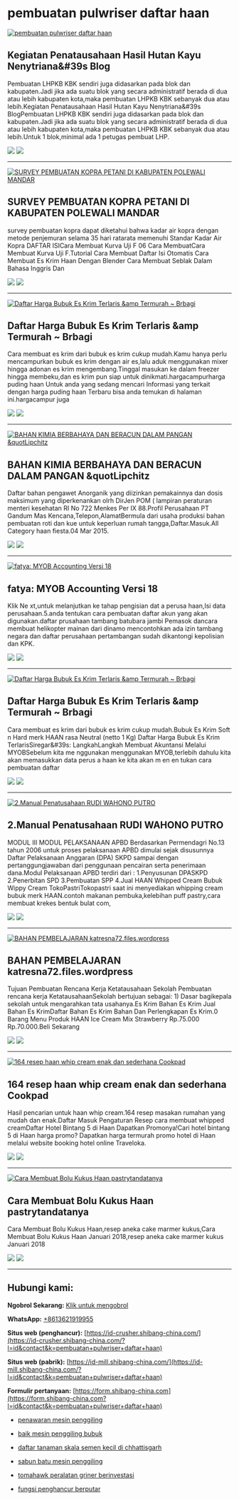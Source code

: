 # pembuatan pulwriser daftar haan

<a href="https://swt.shibang-china.com/?l=id&img&k=pembuatan+pulwriser+daftar+haan" target="_blank">![pembuatan pulwriser daftar haan](http://static.shibang-china.com/all-800x300/1020.jpg)</a>

## Kegiatan Penatausahaan Hasil Hutan Kayu Nenytriana&#39s Blog
Pembuatan LHPKB KBK sendiri juga didasarkan pada blok dan kabupaten.Jadi jika ada suatu blok yang secara administratif berada di dua atau lebih kabupaten kota,maka pembuatan LHPKB KBK sebanyak dua atau lebih.Kegiatan Penatausahaan Hasil Hutan Kayu Nenytriana&#39s BlogPembuatan LHPKB KBK sendiri juga didasarkan pada blok dan kabupaten.Jadi jika ada suatu blok yang secara administratif berada di dua atau lebih kabupaten kota,maka pembuatan LHPKB KBK sebanyak dua atau lebih.Untuk 1 blok,minimal ada 1 petugas pembuat LHP.


<a href="https://whatsapp.shibangsoft.com/WhatsApp.php" target="_blank" title="WhatsApp">![](http://static.shibang-china.com/icon/whatsapp.png)</a> <a href="https://swt.shibang-china.com/?l=id&icon&k=pembuatan+pulwriser+daftar+haan" target="_blank">![](http://static.shibang-china.com/icon/chat-id.png)</a>

---

<a href="https://swt.shibang-china.com/?l=id&img&k=pembuatan+pulwriser+daftar+haan" target="_blank">![SURVEY PEMBUATAN KOPRA PETANI DI KABUPATEN POLEWALI MANDAR](http://static.shibang-china.com/all-800x300/602.jpg)</a>

## SURVEY PEMBUATAN KOPRA PETANI DI KABUPATEN POLEWALI MANDAR
survey pembuatan kopra dapat diketahui bahwa kadar air kopra dengan metode penjemuran selama 35 hari ratarata memenuhi Standar Kadar Air Kopra DAFTAR ISICara Membuat Kurva Uji F 06 Cara MembuatCara Membuat Kurva Uji F.Tutorial Cara Membuat Daftar Isi Otomatis Cara Membuat Es Krim Haan Dengan Blender Cara Membuat Seblak Dalam Bahasa Inggris Dan


<a href="https://whatsapp.shibangsoft.com/WhatsApp.php" target="_blank" title="WhatsApp">![](http://static.shibang-china.com/icon/whatsapp.png)</a> <a href="https://swt.shibang-china.com/?l=id&icon&k=pembuatan+pulwriser+daftar+haan" target="_blank">![](http://static.shibang-china.com/icon/chat-id.png)</a>

---

<a href="https://swt.shibang-china.com/?l=id&img&k=pembuatan+pulwriser+daftar+haan" target="_blank">![Daftar Harga Bubuk Es Krim Terlaris &amp Termurah ~ Brbagi](http://static.shibang-china.com/all-800x300/46.jpg)</a>

## Daftar Harga Bubuk Es Krim Terlaris &amp Termurah ~ Brbagi
Cara membuat es krim dari bubuk es krim cukup mudah.Kamu hanya perlu mencampurkan bubuk es krim dengan air es,lalu aduk menggunakan mixer hingga adonan es krim mengembang.Tinggal masukan ke dalam freezer hingga membeku,dan es krim pun siap untuk dinikmati.hargacampurharga puding haan Untuk anda yang sedang mencari Informasi yang terkait dengan harga puding haan Terbaru bisa anda temukan di halaman ini.hargacampur juga


<a href="https://whatsapp.shibangsoft.com/WhatsApp.php" target="_blank" title="WhatsApp">![](http://static.shibang-china.com/icon/whatsapp.png)</a> <a href="https://swt.shibang-china.com/?l=id&icon&k=pembuatan+pulwriser+daftar+haan" target="_blank">![](http://static.shibang-china.com/icon/chat-id.png)</a>

---

<a href="https://swt.shibang-china.com/?l=id&img&k=pembuatan+pulwriser+daftar+haan" target="_blank">![BAHAN KIMIA BERBAHAYA DAN BERACUN DALAM PANGAN &quotLipchitz](http://static.shibang-china.com/all-800x300/79.jpg)</a>

## BAHAN KIMIA BERBAHAYA DAN BERACUN DALAM PANGAN &quotLipchitz
Daftar bahan pengawet Anorganik yang diizinkan pemakainnya dan dosis maksimum yang diperkenankan olrh DirJen POM ( lampiran peraturan menteri kesehatan RI No 722 Menkes Per IX 88.Profil Perusahaan PT Gandum Mas Kencana,Telepon,AlamatBermula dari usaha produksi bahan pembuatan roti dan kue untuk keperluan rumah tangga,Daftar.Masuk.All Category haan fiesta.04 Mar 2015.


<a href="https://whatsapp.shibangsoft.com/WhatsApp.php" target="_blank" title="WhatsApp">![](http://static.shibang-china.com/icon/whatsapp.png)</a> <a href="https://swt.shibang-china.com/?l=id&icon&k=pembuatan+pulwriser+daftar+haan" target="_blank">![](http://static.shibang-china.com/icon/chat-id.png)</a>

---

<a href="https://swt.shibang-china.com/?l=id&img&k=pembuatan+pulwriser+daftar+haan" target="_blank">![fatya: MYOB Accounting Versi 18](http://static.shibang-china.com/all-800x300/1403.jpg)</a>

## fatya: MYOB Accounting Versi 18
Klik Ne xt,untuk melanjutkan ke tahap pengisian dat a perusa haan,Isi data perusahaan.5.anda tentukan cara pembuatan daftar akun yang akan digunakan.daftar prusahaan tambang batubara jambi Pemasok dancara membuat helikopter mainan dari dinamo mencontohkan ada izin tambang negara dan daftar perusahaan pertambangan sudah dikantongi kepolisian dan KPK.


<a href="https://whatsapp.shibangsoft.com/WhatsApp.php" target="_blank" title="WhatsApp">![](http://static.shibang-china.com/icon/whatsapp.png)</a> <a href="https://swt.shibang-china.com/?l=id&icon&k=pembuatan+pulwriser+daftar+haan" target="_blank">![](http://static.shibang-china.com/icon/chat-id.png)</a>

---

<a href="https://swt.shibang-china.com/?l=id&img&k=pembuatan+pulwriser+daftar+haan" target="_blank">![Daftar Harga Bubuk Es Krim Terlaris &amp Termurah ~ Brbagi](http://static.shibang-china.com/all-800x300/724.jpg)</a>

## Daftar Harga Bubuk Es Krim Terlaris &amp Termurah ~ Brbagi
Cara membuat es krim dari bubuk es krim cukup mudah.Bubuk Es Krim Soft n Hard merk HAAN rasa Neutral (netto 1 Kg) Daftar Harga Bubuk Es Krim TerlarisSiregar&#39s: LangkahLangkah Membuat Akuntansi Melalui MYOBSebelum kita me nggunakan menggunakan MYOB,terlebih dahulu kita akan memasukkan data perus a haan ke kita akan m en en tukan cara pembuatan daftar


<a href="https://whatsapp.shibangsoft.com/WhatsApp.php" target="_blank" title="WhatsApp">![](http://static.shibang-china.com/icon/whatsapp.png)</a> <a href="https://swt.shibang-china.com/?l=id&icon&k=pembuatan+pulwriser+daftar+haan" target="_blank">![](http://static.shibang-china.com/icon/chat-id.png)</a>

---

<a href="https://swt.shibang-china.com/?l=id&img&k=pembuatan+pulwriser+daftar+haan" target="_blank">![2.Manual Penatusahaan RUDI WAHONO PUTRO](http://static.shibang-china.com/all-800x300/64.jpg)</a>

## 2.Manual Penatusahaan RUDI WAHONO PUTRO
MODUL III MODUL PELAKSANAAN APBD Berdasarkan Permendagri No.13 tahun 2006 untuk proses pelaksanaan APBD dimulai sejak disusunnya Daftar Pelaksanaan Anggaran (DPA) SKPD sampai dengan pertanggungjawaban dari penggunaan pencairan serta penerimaan dana.Modul Pelaksanaan APBD terdiri dari : 1.Penyusunan DPASKPD 2.Penerbitan SPD 3.Pembuatan SPP 4.Jual HAAN Whipped Cream Bubuk Wippy Cream TokoPastriTokopastri saat ini menyediakan whipping cream bubuk merk HAAN.contoh makanan pembuka,kelebihan puff pastry,cara membuat krekes bentuk bulat com,


<a href="https://whatsapp.shibangsoft.com/WhatsApp.php" target="_blank" title="WhatsApp">![](http://static.shibang-china.com/icon/whatsapp.png)</a> <a href="https://swt.shibang-china.com/?l=id&icon&k=pembuatan+pulwriser+daftar+haan" target="_blank">![](http://static.shibang-china.com/icon/chat-id.png)</a>

---

<a href="https://swt.shibang-china.com/?l=id&img&k=pembuatan+pulwriser+daftar+haan" target="_blank">![BAHAN PEMBELAJARAN katresna72.files.wordpress](http://static.shibang-china.com/all-800x300/678.jpg)</a>

## BAHAN PEMBELAJARAN katresna72.files.wordpress
Tujuan Pembuatan Rencana Kerja Ketatausahaan Sekolah Pembuatan rencana kerja KetatausahaanSekolah bertujuan sebagai: 1) Dasar bagikepala sekolah untuk mengarahkan tata usahanya.Es Krim Bahan Es Krim Jual Bahan Es KrimDaftar Bahan Es Krim Bahan Dan Perlengkapan Es Krim.0 Barang Menu Produk HAAN Ice Cream Mix Strawberry Rp.75.000 Rp.70.000.Beli Sekarang


<a href="https://whatsapp.shibangsoft.com/WhatsApp.php" target="_blank" title="WhatsApp">![](http://static.shibang-china.com/icon/whatsapp.png)</a> <a href="https://swt.shibang-china.com/?l=id&icon&k=pembuatan+pulwriser+daftar+haan" target="_blank">![](http://static.shibang-china.com/icon/chat-id.png)</a>

---

<a href="https://swt.shibang-china.com/?l=id&img&k=pembuatan+pulwriser+daftar+haan" target="_blank">![164 resep haan whip cream enak dan sederhana Cookpad](http://static.shibang-china.com/all-800x300/819.jpg)</a>

## 164 resep haan whip cream enak dan sederhana Cookpad
Hasil pencarian untuk haan whip cream.164 resep masakan rumahan yang mudah dan enak.Daftar Masuk Pengaturan Resep cara membuat whipped creamDaftar Hotel Bintang 5 di Haan Dapatkan Promonya!Cari hotel bintang 5 di Haan harga promo? Dapatkan harga termurah promo hotel di Haan melalui website booking hotel online Traveloka.


<a href="https://whatsapp.shibangsoft.com/WhatsApp.php" target="_blank" title="WhatsApp">![](http://static.shibang-china.com/icon/whatsapp.png)</a> <a href="https://swt.shibang-china.com/?l=id&icon&k=pembuatan+pulwriser+daftar+haan" target="_blank">![](http://static.shibang-china.com/icon/chat-id.png)</a>

---

<a href="https://swt.shibang-china.com/?l=id&img&k=pembuatan+pulwriser+daftar+haan" target="_blank">![Cara Membuat Bolu Kukus Haan pastrytandatanya](http://static.shibang-china.com/all-800x300/340.jpg)</a>

## Cara Membuat Bolu Kukus Haan pastrytandatanya
Cara Membuat Bolu Kukus Haan,resep aneka cake marmer kukus,Cara Membuat Bolu Kukus Haan Januari 2018,resep aneka cake marmer kukus Januari 2018

<a href="https://whatsapp.shibangsoft.com/WhatsApp.php" target="_blank" title="WhatsApp">![](http://static.shibang-china.com/icon/whatsapp.png)</a> <a href="https://swt.shibang-china.com/?l=id&icon&k=pembuatan+pulwriser+daftar+haan" target="_blank">![](http://static.shibang-china.com/icon/chat-id.png)</a>

---
## Hubungi kami:

**Ngobrol Sekarang:** [Klik untuk mengobrol](https://swt.shibang-china.com?l=id&contact&k=pembuatan+pulwriser+daftar+haan)

**WhatsApp:**  [+8613621919955](https://whatsapp.shibangsoft.com/WhatsApp.php)

**Situs web (penghancur):** [https://id-crusher.shibang-china.com/](https://id-crusher.shibang-china.com/?l=id&contact&k=pembuatan+pulwriser+daftar+haan)

**Situs web (pabrik):** [https://id-mill.shibang-china.com/](https://id-mill.shibang-china.com/?l=id&contact&k=pembuatan+pulwriser+daftar+haan)

**Formulir pertanyaan:** [https://form.shibang-china.com](https://form.shibang-china.com?l=id&contact&k=pembuatan+pulwriser+daftar+haan)

* [penawaran mesin penggiling](../35/penawaran%20mesin%20penggiling.md)

* [baik mesin penggiling bubuk](../31/baik%20mesin%20penggiling%20bubuk.md)

* [daftar tanaman skala semen kecil di chhattisgarh](../32/daftar%20tanaman%20skala%20semen%20kecil%20di%20chhattisgarh.md)

* [sabun batu mesin penggiling](../34/sabun%20batu%20mesin%20penggiling.md)

* [tomahawk peralatan griner berinvestasi](../40/tomahawk%20peralatan%20griner%20berinvestasi.md)

* [fungsi penghancur berputar](../40/fungsi%20penghancur%20berputar.md)